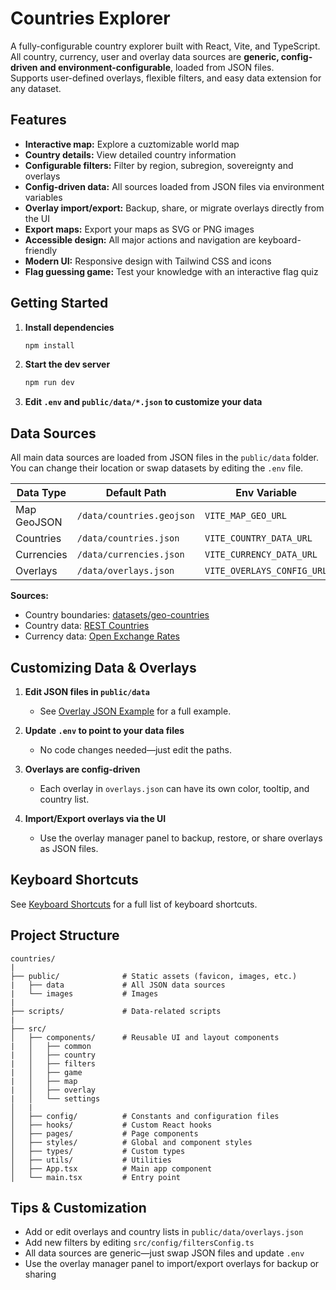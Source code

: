 # Countries Explorer

A fully-configurable country explorer built with React, Vite, and TypeScript.  
All country, currency, user and overlay data sources are **generic, config-driven and environment-configurable**, loaded from JSON files.  
Supports user-defined overlays, flexible filters, and easy data extension for any dataset.

## Features

- **Interactive map:** Explore a cuztomizable world map
- **Country details:** View detailed country information
- **Configurable filters:** Filter by region, subregion, sovereignty and overlays
- **Config-driven data:** All sources loaded from JSON files via environment variables
- **Overlay import/export:** Backup, share, or migrate overlays directly from the UI
- **Export maps:** Export your maps as SVG or PNG images
- **Accessible design:** All major actions and navigation are keyboard-friendly
- **Modern UI:** Responsive design with Tailwind CSS and icons
- **Flag guessing game:** Test your knowledge with an interactive flag quiz

## Getting Started

1. **Install dependencies**
   ```bash
   npm install
   ```

2. **Start the dev server**
   ```bash
   npm run dev
   ```

3. **Edit `.env` and `public/data/*.json` to customize your data**

## Data Sources

All main data sources are loaded from JSON files in the `public/data` folder.  
You can change their location or swap datasets by editing the `.env` file.

| Data Type        | Default Path                | Env Variable                    |
|------------------|---------------------------- |---------------------------------|
| Map GeoJSON      | `/data/countries.geojson`   | `VITE_MAP_GEO_URL`              |
| Countries        | `/data/countries.json`      | `VITE_COUNTRY_DATA_URL`         |
| Currencies       | `/data/currencies.json`     | `VITE_CURRENCY_DATA_URL`        |
| Overlays         | `/data/overlays.json`       | `VITE_OVERLAYS_CONFIG_URL`      |

**Sources:**
- Country boundaries: [datasets/geo-countries](https://github.com/datasets/geo-countries)
- Country data: [REST Countries](https://restcountries.com/)
- Currency data: [Open Exchange Rates](https://openexchangerates.org/api/currencies.json)

## Customizing Data & Overlays

1. **Edit JSON files in `public/data`**  
   - See [Overlay JSON Example](docs/overlay-example.html) for a full example.

2. **Update `.env` to point to your data files**  
   - No code changes needed—just edit the paths.

3. **Overlays are config-driven**  
   - Each overlay in `overlays.json` can have its own color, tooltip, and country list.

4. **Import/Export overlays via the UI**  
   - Use the overlay manager panel to backup, restore, or share overlays as JSON files.

## Keyboard Shortcuts

See [Keyboard Shortcuts](docs/keyboard-shortcuts.md) for a full list of keyboard shortcuts.

## Project Structure

```
countries/
|
├── public/              # Static assets (favicon, images, etc.) 
|   ├── data             # All JSON data sources 
|   └── images           # Images
|
├── scripts/             # Data-related scripts 
|
├── src/
│   ├── components/      # Reusable UI and layout components
|   │   ├── common
|   │   ├── country
|   │   ├── filters
|   │   ├── game
|   │   ├── map
|   │   ├── overlay
|   │   └── settings
│   |  
│   ├── config/          # Constants and configuration files
│   ├── hooks/           # Custom React hooks
│   ├── pages/           # Page components
│   ├── styles/          # Global and component styles
│   ├── types/           # Custom types
│   ├── utils/           # Utilities
│   ├── App.tsx          # Main app component
│   └── main.tsx         # Entry point
```

## Tips & Customization

- Add or edit overlays and country lists in `public/data/overlays.json`
- Add new filters by editing `src/config/filtersConfig.ts`
- All data sources are generic—just swap JSON files and update `.env`
- Use the overlay manager panel to import/export overlays for backup or sharing
